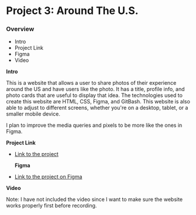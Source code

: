 # Project 3: Around The U.S.

### Overview

- Intro
- Project Link
- Figma
- Video

**Intro**

This is a website that allows a user to share photos of their experience around the US and have users like the photo. It has a title, profile info, and photo cards that are useful to display that idea. The technologies used to create this website are HTML, CSS, Figma, and GitBash. This website is also able to adjust to different screens, whether you're on a desktop, tablet, or a smaller mobile device.

I plan to improve the media queries and pixels to be more like the ones in Figma.

**Project Link**

- [Link to the project](https://github.com/AyshaA4201/se_project_aroundtheus.git)

  **Figma**

- [Link to the project on Figma](https://www.figma.com/file/ii4xxsJ0ghevUOcssTlHZv/Sprint-3%3A-Around-the-US?node-id=0%3A1)

**Video**

Note: I have not included the video since I want to make sure the website works properly first before recording.
